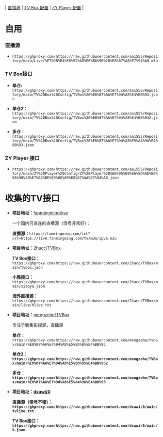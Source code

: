 | [直播源](https://github.com/aa1555/Repository/tree/main/Live) | 
[TV Box 配置](https://github.com/aa1555/Repository/tree/main/TV%20Box%20Config) | 
[ZY Player 配置](https://github.com/aa1555/Repository/tree/main/ZY%20Player%20Config) | 

# 自用

### 直播源

- `https://ghproxy.com/https://raw.githubusercontent.com/aa1555/Repository/main/Live/%E7%9B%B4%E6%92%AD%E6%BA%90%20%E8%87%AA%E7%94%A8.m3u`

### TV Box接口

- <b>单仓:</b>
  `https://ghproxy.com/https://raw.githubusercontent.com/aa1555/Repository/main/TV%20Box%20Config/TVBox%20%E8%87%AA%E7%94%A8%E4%BB%93.json`

- <b>单仓2：</b>
  `https://ghproxy.com/https://raw.githubusercontent.com/aa1555/Repository/main/TV%20Box%20Config/TVBox%20%E8%87%AA%E7%94%A8%E4%BB%932.json`

- <b>多仓：</b>
  `https://ghproxy.com/https://raw.githubusercontent.com/aa1555/Repository/main/TV%20Box%20Config/TVBox%20%E8%87%AA%E7%94%A8%E5%A4%9A%E4%BB%93.json`

### ZY Player 接口

- `https://ghproxy.com/https://raw.githubusercontent.com/aa1555/Repository/main/ZY%20Player%20Config/ZY%20Player%20%E6%95%B0%E6%8D%AE%E6%BA%90%20%E7%B2%BE%E9%80%89%E8%87%AA%E7%94%A8.json`

# 收集的TV接口

- <b>项目地址：</b>[fanmingming/live](https://github.com/fanmingming/live)

  一个国内可直连的直播源（信号非常好）：

  <b>直播源：</b>`https://fanmingming.com/txt?url=https://live.fanmingming.com/tv/m3u/ipv6.m3u`

- <b>项目地址：</b>[2hacc/TVBox](https://github.com/2hacc/TVBox/tree/main)

  <b>TV Box接口：</b>`https://ghproxy.com/https://raw.githubusercontent.com/2hacc/TVBox/main/tvbox.json`

  <b>小雅接口：</b>`https://ghproxy.com/https://raw.githubusercontent.com/2hacc/TVBox/main/xiaoya.json`

  <b> 海外直播源：</b>`https://ghproxy.com/https://raw.githubusercontent.com/2hacc/TVBox/main/live/hlive.txt`

- <b>项目地址：</b>[mengzehe/TVBox](https://github.com/mengzehe/TVBox)

  专注于收集影视源，直播源

  <b>单仓：</b>`https://ghproxy.com/https://raw.githubusercontent.com/mengzehe/tvbox/main/%E8%87%AA%E7%94%A8%E5%8D%95%E4%BB%93`

  <b>单仓2：<b>`https://ghproxy.com/https://raw.githubusercontent.com/mengzehe/TVBox/main/%E8%87%AA%E7%94%A8%E5%8D%95%E4%BB%932`

  <b>多仓：<b>`https://ghproxy.com/https://raw.githubusercontent.com/mengzehe/TVBox/main/%E8%87%AA%E7%94%A8%E5%A4%9A%E4%BB%93`

- <b>项目地址：</b>[dxawi/0](https://github.com/dxawi/0)

  <b>直播源</b>（信号不错）：`https://ghproxy.com/https://raw.githubusercontent.com/dxawi/0/main/tvlive.txt`

  <b>TV Box接口：</b>`https://ghproxy.com/https://raw.githubusercontent.com/dxawi/0/main/0.json`

  

  


